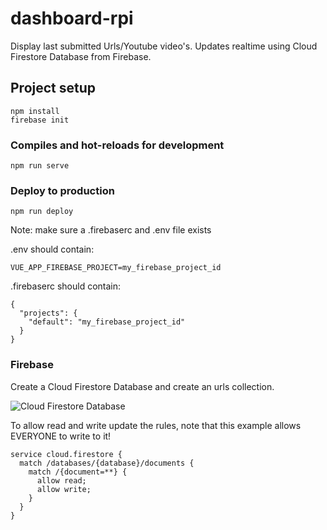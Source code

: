 # dashboard-rpi
Display last submitted Urls/Youtube video's. Updates realtime using Cloud Firestore Database from Firebase.

## Project setup
```
npm install
firebase init
```

### Compiles and hot-reloads for development
```
npm run serve
```

### Deploy to production
```
npm run deploy
```

Note: make sure a .firebaserc and .env file exists

.env should contain:
```
VUE_APP_FIREBASE_PROJECT=my_firebase_project_id
```
.firebaserc should contain:
```
{
  "projects": {
    "default": "my_firebase_project_id"
  }
}
```
### Firebase

Create a Cloud Firestore Database and create an urls collection.

![Cloud Firestore Database](https://raw.githubusercontent.com/timvdeijnden/dashboard-rpi/master/path/cloud_firestore_example.png)

To allow read and write update the rules, note that this example allows EVERYONE to write to it!

```
service cloud.firestore {
  match /databases/{database}/documents {
    match /{document=**} {
      allow read;
      allow write;
    }
  }
}
```